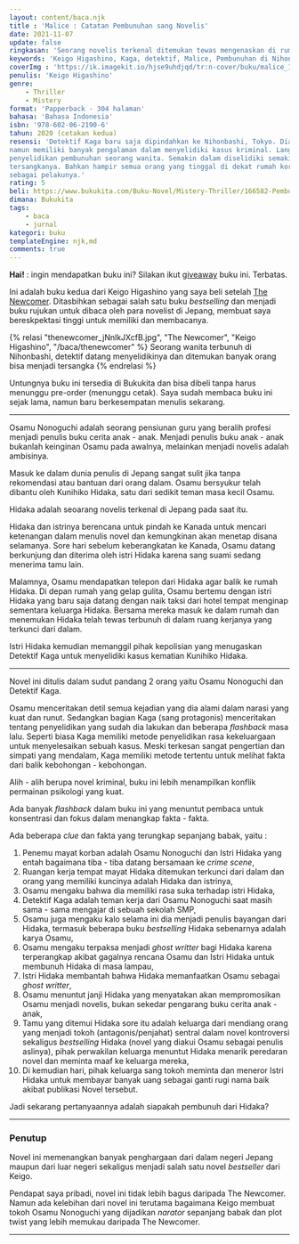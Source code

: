 ```yaml
---
layout: content/baca.njk
title : 'Malice : Catatan Pembunuhan sang Novelis'
date: 2021-11-07
update: false
ringkasan: 'Seorang novelis terkenal ditemukan tewas mengenaskan di rumahnya,di dalam ruangan tertutup oleh istri dan sahabat baiknya.'
keywords: 'Keigo Higashino, Kaga, detektif, Malice, Pembunuhan di Nihonbashi, The Newcomer, Jepang, Misteri, Novel'
coverImg : 'https://ik.imagekit.io/hjse9uhdjqd/tr:n-cover/buku/malice_1GM7H7NhPlD.jpg'
penulis: 'Keigo Higashino'
genre: 
    - Thriller
    - Mistery
format: 'Papperback - 304 halaman'
bahasa: 'Bahasa Indonesia'
isbn: '978-602-06-2190-6'
tahun: 2020 (cetakan kedua)
resensi: 'Detektif Kaga baru saja dipindahkan ke Nihonbashi, Tokyo. Dia memang pendatang baru
namun memiliki banyak pengalaman dalam menyelidiki kasus kriminal. Langsung bergabung dengan
penyelidikan pembunuhan seorang wanita. Semakin dalam diselidiki semakin banyak kemungkinan
tersangkanya. Bahkan hampir semua orang yang tinggal di dekat rumah korban memiliki motif
sebagai pelakunya.'
rating: 5
beli: https://www.bukukita.com/Buku-Novel/Mistery-Thriller/166582-Pembunuhan-di-Nihonbashi.html 
dimana: Bukukita
tags: 
    - baca
    - jurnal
kategori: buku
templateEngine: njk,md
comments: true
---
```


 <div class="info">
    <p><b>Hai!</b> : ingin mendapatkan buku ini? Silakan ikut <a href="https://kusaeni.com/jurnal/give-away-buku/">giveaway</a> buku ini. Terbatas.</p>
 </div>

Ini adalah buku kedua dari Keigo Higashino yang saya beli setelah [The Newcomer](/baca/thenewcomer). Ditasbihkan sebagai salah satu buku _bestselling_ dan menjadi buku rujukan untuk dibaca oleh para novelist di Jepang, membuat saya bereskpektasi tinggi untuk memiliki dan membacanya.

 {% relasi "thenewcomer_jNnlkJXcfB.jpg", "The Newcomer", "Keigo Higashino", "/baca/thenewcomer" %}
 Seorang wanita terbunuh di Nihonbashi, detektif datang menyelidikinya dan ditemukan banyak orang bisa menjadi tersangka
 {% endrelasi %}

Untungnya buku ini tersedia di Bukukita dan bisa dibeli tanpa harus menunggu pre-order (menunggu cetak). Saya sudah membaca buku ini sejak lama, namun baru berkesempatan menulis sekarang.

***

<span class="dc">O</span>samu Nonoguchi adalah seorang pensiunan guru yang beralih profesi menjadi penulis buku cerita anak - anak. Menjadi penulis buku anak - anak bukanlah keinginan Osamu pada awalnya, melainkan menjadi novelis adalah ambisinya.

Masuk ke dalam dunia penulis di Jepang sangat sulit jika tanpa rekomendasi atau bantuan dari orang dalam. Osamu bersyukur telah dibantu oleh Kunihiko Hidaka, satu dari sedikit teman masa kecil Osamu.

Hidaka adalah seoarang novelis terkenal di Jepang pada saat itu.

Hidaka dan istrinya berencana untuk pindah ke Kanada untuk mencari ketenangan dalam menulis novel dan kemungkinan akan menetap disana selamanya. Sore hari sebelum keberangkatan ke Kanada, Osamu datang berkunjung dan diterima oleh istri Hidaka karena sang suami sedang menerima tamu lain.

Malamnya, Osamu mendapatkan telepon dari Hidaka agar balik ke rumah Hidaka. Di depan rumah yang gelap gulita, Osamu bertemu dengan istri Hidaka yang baru saja datang dengan naik taksi dari hotel tempat menginap sementara keluarga Hidaka. Bersama mereka masuk ke dalam rumah dan menemukan Hidaka telah tewas terbunuh di dalam ruang kerjanya yang terkunci dari dalam.

Istri Hidaka kemudian memanggil pihak kepolisian yang menugaskan Detektif Kaga untuk menyelidiki kasus kematian Kunihiko Hidaka.

***

Novel ini ditulis dalam sudut pandang 2 orang yaitu Osamu Nonoguchi dan Detektif Kaga.

Osamu menceritakan detil semua kejadian yang dia alami dalam narasi yang kuat dan runut. Sedangkan bagian Kaga (sang protagonis) menceritakan tentang penyelidikan yang sudah dia lakukan dan beberapa _flashback_ masa lalu. Seperti biasa Kaga memiliki metode penyelidikan rasa kekeluargaan untuk menyelesaikan sebuah kasus. Meski terkesan sangat pengertian dan simpati yang mendalam, Kaga memiliki metode tertentu untuk melihat fakta dari balik kebohongan - kebohongan. 

Alih - alih berupa novel kriminal, buku ini lebih menampilkan konflik permainan psikologi yang kuat.

Ada banyak _flashback_ dalam buku ini yang menuntut pembaca untuk konsentrasi dan fokus dalam menangkap fakta - fakta.

Ada beberapa _clue_ dan fakta yang terungkap sepanjang babak, yaitu :

1. Penemu mayat korban adalah Osamu Nonoguchi dan Istri Hidaka yang entah bagaimana tiba - tiba datang bersamaan ke _crime scene_,
2. Ruangan kerja tempat mayat Hidaka ditemukan terkunci dari dalam dan orang yang memiliki kuncinya adalah Hidaka dan istrinya,
3. Osamu mengaku bahwa dia memiliki rasa suka terhadap istri Hidaka,
4. Detektif Kaga adalah teman kerja dari Osamu Nonoguchi saat masih sama - sama mengajar di sebuah sekolah SMP,
5. Osamu juga mengaku kalo selama ini dia menjadi penulis bayangan dari Hidaka, termasuk beberapa buku _bestselling_ Hidaka sebenarnya adalah karya Osamu,
6. Osamu mengaku terpaksa menjadi _ghost writter_ bagi Hidaka karena terperangkap akibat gagalnya rencana Osamu dan Istri Hidaka untuk membunuh Hidaka di masa lampau,
7. Istri Hidaka membantah bahwa Hidaka memanfaatkan Osamu sebagai _ghost writter_,
8. Osamu menuntut janji Hidaka yang menyatakan akan mempromosikan Osamu menjadi novelis, bukan sekedar pengarang buku cerita anak - anak,
9. Tamu yang ditemui Hidaka sore itu adalah keluarga dari mendiang orang yang menjadi tokoh (antagonis/penjahat) sentral dalam novel kontroversi sekaligus _bestselling_ Hidaka (novel yang diakui Osamu sebagai penulis aslinya), pihak perwakilan keluarga menuntut Hidaka menarik peredaran novel dan meminta maaf ke keluarga mereka,
10. Di kemudian hari, pihak keluarga sang tokoh meminta dan meneror Istri Hidaka untuk membayar banyak uang sebagai ganti rugi nama baik akibat publikasi Novel tersebut.

Jadi sekarang pertanyaannya adalah siapakah pembunuh dari Hidaka?

***

### Penutup

Novel ini memenangkan banyak penghargaan dari dalam negeri Jepang maupun dari luar negeri sekaligus menjadi salah satu novel _bestseller_ dari Keigo.

Pendapat saya pribadi, novel ini tidak lebih bagus daripada The Newcomer. Namun ada kelebihan dari novel ini terutama bagaimana Keigo membuat tokoh Osamu Nonoguchi yang dijadikan _narator_ sepanjang babak dan plot twist yang lebih memukau daripada The Newcomer.

***
